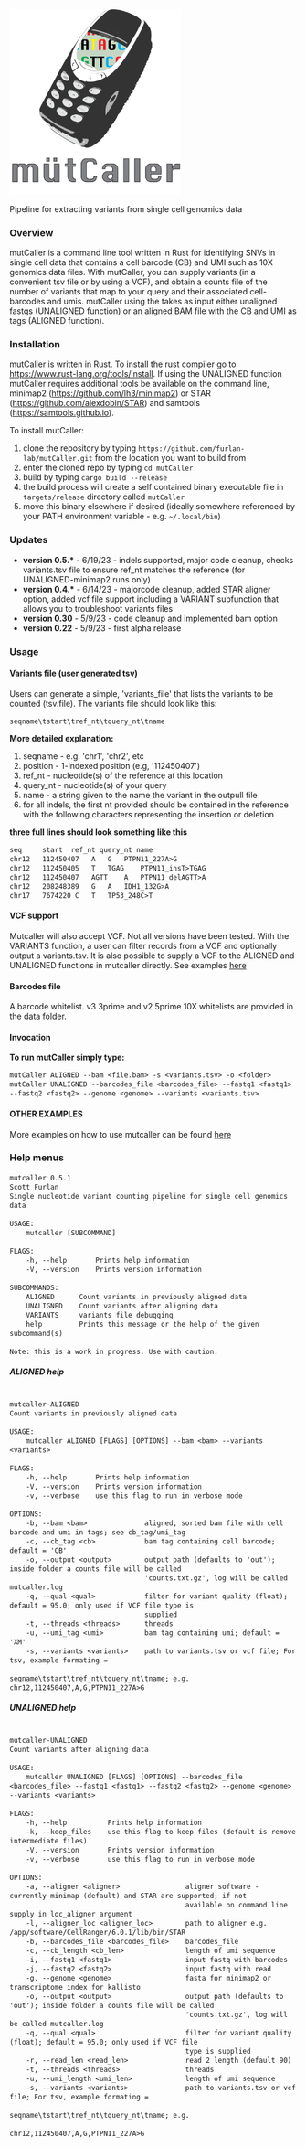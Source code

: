 <img width="300" alt="image" src="mutcaller.png">

Pipeline for extracting variants from single cell genomics data


### Overview

mutCaller is a command line tool written in Rust for identifying SNVs in single cell data that contains a cell barcode (CB) and UMI such as 10X genomics data files.  With mutCaller, you can supply variants (in a convenient tsv file or by using a VCF), and obtain a counts file of the number of variants that map to your query and their associated cell-barcodes and umis.  mutCaller using the takes as input either unaligned fastqs (UNALIGNED function) or an aligned BAM file with the CB and UMI as tags (ALIGNED function).

### Installation

mutCaller is written in Rust.  To install the rust compiler go to https://www.rust-lang.org/tools/install.  If using the UNALIGNED function mutCaller requires additional tools be available on the command line, minimap2 (https://github.com/lh3/minimap2) or STAR (https://github.com/alexdobin/STAR) and samtools (https://samtools.github.io). 

To install mutCaller:
1. clone the repository by typing `https://github.com/furlan-lab/mutCaller.git` from the location you want to build from
2. enter the cloned repo by typing `cd mutCaller`
3. build by typing `cargo build --release`
4. the build process will create a self contained binary executable file in `targets/release` directory called `mutCaller`
5. move this binary elsewhere if desired (ideally somewhere referenced by your PATH environment variable - e.g. `~/.local/bin`)

### Updates
- **version 0.5.\*** - 6/19/23 - indels supported, major code cleanup, checks variants.tsv file to ensure ref_nt matches the reference (for UNALIGNED-minimap2 runs only)
- **version 0.4.\*** - 6/14/23 - majorcode cleanup, added STAR aligner option, added vcf file support including a VARIANT subfunction that allows you to troubleshoot variants files
- **version 0.30** - 5/9/23 - code cleanup and implemented bam option
- **version 0.22** - 5/9/23 - first alpha release


### Usage

#### Variants file (user generated tsv)

Users can generate a simple, 'variants_file' that lists the variants to be counted (tsv.file). The variants file should look like this:

```plaintext
seqname\tstart\tref_nt\tquery_nt\tname
```
**More detailed explanation:**
1. seqname - e.g. 'chr1', 'chr2', etc
2. position - 1-indexed position (e.g, '112450407')
3. ref_nt - nucleotide(s) of the reference at this location
4. query_nt - nucleotide(s) of your query
5. name - a string given to the name the variant in the outpull file
6. for all indels, the first nt provided should be contained in the reference with the following characters representing the insertion or deletion

**three full lines should look something like this**

```plaintext
seq     start  ref_nt query_nt name
chr12   112450407   A   G   PTPN11_227A>G
chr12   112450405   T   TGAG    PTPN11_insT>TGAG
chr12   112450407   AGTT    A   PTPN11_delAGTT>A
chr12   208248389   G   A   IDH1_132G>A
chr17   7674220 C   T   TP53_248C>T
```

#### VCF support

Mutcaller will also accept VCF.  Not all versions have been tested.  With the VARIANTS function, a user can filter records from a VCF and optionally output a variants.tsv.  It is also possible to supply a VCF to the ALIGNED and UNALIGNED functions in mutcaller directly.  See examples [here](EXAMPLES.md)

#### Barcodes file

A barcode whitelist.  v3 3prime and v2 5prime 10X whitelists are provided in the data folder.


#### Invocation

**To run mutCaller simply type:**

```plaintext
mutCaller ALIGNED --bam <file.bam> -s <variants.tsv> -o <folder>
mutCaller UNALIGNED --barcodes_file <barcodes_file> --fastq1 <fastq1> --fastq2 <fastq2> --genome <genome> --variants <variants.tsv>
```

#### OTHER EXAMPLES
More examples on how to use mutcaller can be found [here](EXAMPLES.md)



### Help menus

```plaintext
mutcaller 0.5.1
Scott Furlan
Single nucleotide variant counting pipeline for single cell genomics data

USAGE:
    mutcaller [SUBCOMMAND]

FLAGS:
    -h, --help       Prints help information
    -V, --version    Prints version information

SUBCOMMANDS:
    ALIGNED      Count variants in previously aligned data
    UNALIGNED    Count variants after aligning data
    VARIANTS     variants file debugging
    help         Prints this message or the help of the given subcommand(s)

Note: this is a work in progress. Use with caution.
```

##### ALIGNED help
```plaintext

mutcaller-ALIGNED
Count variants in previously aligned data

USAGE:
    mutcaller ALIGNED [FLAGS] [OPTIONS] --bam <bam> --variants <variants>

FLAGS:
    -h, --help       Prints help information
    -V, --version    Prints version information
    -v, --verbose    use this flag to run in verbose mode

OPTIONS:
    -b, --bam <bam>              aligned, sorted bam file with cell barcode and umi in tags; see cb_tag/umi_tag
    -c, --cb_tag <cb>            bam tag containing cell barcode; default = 'CB'
    -o, --output <output>        output path (defaults to 'out'); inside folder a counts file will be called
                                 'counts.txt.gz', log will be called mutcaller.log
    -q, --qual <qual>            filter for variant quality (float); default = 95.0; only used if VCF file type is
                                 supplied
    -t, --threads <threads>      threads
    -u, --umi_tag <umi>          bam tag containing umi; default = 'XM'
    -s, --variants <variants>    path to variants.tsv or vcf file; For tsv, example formating =
                                 seqname\tstart\tref_nt\tquery_nt\tname; e.g. chr12,112450407,A,G,PTPN11_227A>G

```

##### UNALIGNED help

```plaintext

mutcaller-UNALIGNED
Count variants after aligning data

USAGE:
    mutcaller UNALIGNED [FLAGS] [OPTIONS] --barcodes_file <barcodes_file> --fastq1 <fastq1> --fastq2 <fastq2> --genome <genome> --variants <variants>

FLAGS:
    -h, --help          Prints help information
    -k, --keep_files    use this flag to keep files (default is remove intermediate files)
    -V, --version       Prints version information
    -v, --verbose       use this flag to run in verbose mode

OPTIONS:
    -a, --aligner <aligner>                aligner software - currently minimap (default) and STAR are supported; if not
                                           available on command line supply in loc_aligner argument
    -l, --aligner_loc <aligner_loc>        path to aligner e.g. /app/software/CellRanger/6.0.1/lib/bin/STAR
    -b, --barcodes_file <barcodes_file>    barcodes_file
    -c, --cb_length <cb_len>               length of umi sequence
    -i, --fastq1 <fastq1>                  input fastq with barcodes
    -j, --fastq2 <fastq2>                  input fastq with read
    -g, --genome <genome>                  fasta for minimap2 or transcriptome index for kallisto
    -o, --output <output>                  output path (defaults to 'out'); inside folder a counts file will be called
                                           'counts.txt.gz', log will be called mutcaller.log
    -q, --qual <qual>                      filter for variant quality (float); default = 95.0; only used if VCF file
                                           type is supplied
    -r, --read_len <read_len>              read 2 length (default 90)
    -t, --threads <threads>                threads
    -u, --umi_length <umi_len>             length of umi sequence
    -s, --variants <variants>              path to variants.tsv or vcf file; For tsv, example formating =
                                           seqname\tstart\tref_nt\tquery_nt\tname; e.g.
                                           chr12,112450407,A,G,PTPN11_227A>G

```








